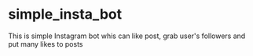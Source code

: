 # simple_insta_bot
This is simple Instagram bot whis can like post, grab user's followers and put many likes to posts
